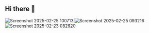 ## Hi there 👋

<!--
**xavierburton/Xavierburton** is a ✨ _special_ ✨ repository because its `README.md` (this file) appears on your GitHub profile.

Here are some ideas to get you started:

- 🔭 I’m currently working on ...
- 🌱 I’m currently learning ...
- 👯 I’m looking to collaborate on ...
- 🤔 I’m looking for help with ...
- 💬 Ask me about ...
- 📫 How to reach me: ...
- 😄 Pronouns: ...
- ⚡ Fun fact: ...
-->
![Screenshot 2025-02-25 100713](https://github.com/user-attachments/assets/9a1b786e-67a9-4d81-b4ba-f02b711f8898)
![Screenshot 2025-02-25 093216](https://github.com/user-attachments/assets/2e5565db-f422-4c93-94ec-dd5ce6b2a37e)
![Screenshot 2025-02-23 082620](https://github.com/user-attachments/assets/956aaf5f-73ae-4377-87ab-838cfa3c147a)
